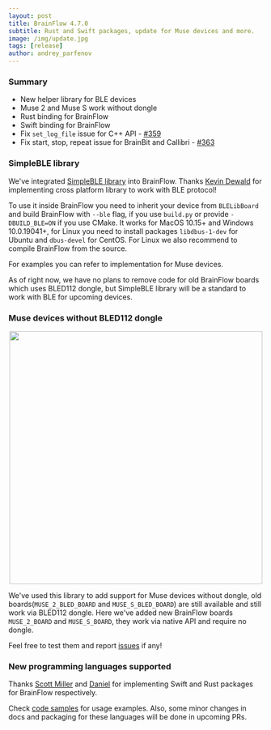 ```yaml
---
layout: post
title: BrainFlow 4.7.0
subtitle: Rust and Swift packages, update for Muse devices and more.
image: /img/update.jpg
tags: [release]
author: andrey_parfenov
---
```



### Summary

* New helper library for BLE devices
* Muse 2 and Muse S work without dongle
* Rust binding for BrainFlow
* Swift binding for BrainFlow
* Fix `set_log_file` issue for C++ API - [#359](https://github.com/brainflow-dev/brainflow/issues/359)
* Fix start, stop, repeat issue for BrainBit and Callibri - [#363](https://github.com/brainflow-dev/brainflow/issues/363)

### SimpleBLE library 

We've integrated [SimpleBLE library](https://github.com/OpenBluetoothToolbox/SimpleBLE) into BrainFlow. Thanks [Kevin Dewald](https://github.com/kdewald) for implementing cross platform library to work with BLE protocol!

To use it inside BrainFlow you need to inherit your device from `BLELibBoard` and build BrainFlow with `--ble` flag, if you use `build.py` or provide `-DBUILD_BLE=ON` if you use CMake. It works for MacOS 10.15+ and Windows 10.0.19041+, for Linux you need to install packages `libdbus-1-dev` for Ubuntu and `dbus-devel` for CentOS. For Linux we also recommend to compile BrainFlow from the source.

For examples you can refer to implementation for Muse devices.

As of right now, we have no plans to remove code for old BrainFlow boards which uses BLED112 dongle, but SimpleBLE library will be a standard to work with BLE for upcoming devices.

### Muse devices without BLED112 dongle

<div style="text-align: center">
    <a href="https://choosemuse.com/muse-s/" title="MuseS" target="_blank" align="center">
        <img width="500" height="500" src="https://live.staticflickr.com/65535/51249005962_026502fee0.jpg">
    </a>
</div>

We've used this library to add support for Muse devices without dongle, old boards(`MUSE_2_BLED_BOARD`  and `MUSE_S_BLED_BOARD`) are still available and still work via BLED112 dongle. Here we've added new BrainFlow boards `MUSE_2_BOARD` and `MUSE_S_BOARD`, they work via native API and require no dongle. 

Feel free to test them and report [issues](https://github.com/brainflow-dev/brainflow/issues) if any!

### New programming languages supported

Thanks [Scott Miller](https://github.com/ScottThomasMiller) and [Daniel](https://github.com/trobanga) for implementing Swift and Rust packages for BrainFlow respectively.

Check [code samples](https://brainflow.readthedocs.io/en/stable/Examples.html) for usage examples. Also, some minor changes in docs and packaging for these languages will be done in upcoming PRs. 
